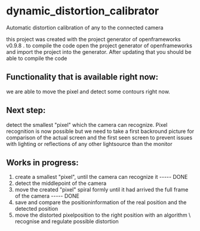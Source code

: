 # dynamic_distortion_calibrator
Automatic distortion calibration of any to the connected camera

this project was created with the project generator of openframeworks v0.9.8 . to compile the code open the project generator of openframeworks and import the project into the generator. After updating that you should be able to compile the code

## Functionality that is available right now:
we are able to move the pixel and detect some contours right now.

## Next step:
detect the smallest "pixel" which the camera can recognize.
Pixel recognition is now possible but we need to take a first backround picture for comparison of the actual screen and the first seen screen to prevent issues with lighting or reflections of any other lightsource than the monitor

## Works in progress:
1. create a smallest "pixel", until the camera can recognize it ----- DONE 
2. detect the middlepoint of the camera
3. move the created "pixel" spiral formly until it had arrived the full frame of the camera   ----- DONE
4. save and compare the positioninformation of the real position and the detected position
5. move the distorted pixelposition to the right position with an algorithm \ recognise and regulate possible distortion
